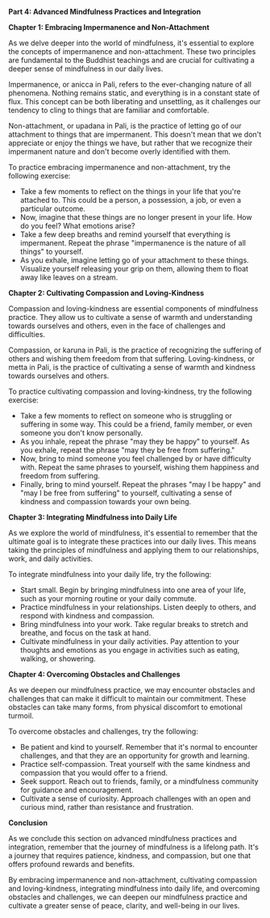 <p><strong>Part 4: Advanced Mindfulness Practices and Integration</strong></p>

<p><strong>Chapter 1: Embracing Impermanence and Non-Attachment</strong></p>

<p>As we delve deeper into the world of mindfulness, it's essential to explore the concepts of impermanence and non-attachment. These two principles are fundamental to the Buddhist teachings and are crucial for cultivating a deeper sense of mindfulness in our daily lives.</p>

<p>Impermanence, or anicca in Pali, refers to the ever-changing nature of all phenomena. Nothing remains static, and everything is in a constant state of flux. This concept can be both liberating and unsettling, as it challenges our tendency to cling to things that are familiar and comfortable.</p>

<p>Non-attachment, or upadana in Pali, is the practice of letting go of our attachment to things that are impermanent. This doesn't mean that we don't appreciate or enjoy the things we have, but rather that we recognize their impermanent nature and don't become overly identified with them.</p>

<p>To practice embracing impermanence and non-attachment, try the following exercise:</p>

<ul>
<li>Take a few moments to reflect on the things in your life that you're attached to. This could be a person, a possession, a job, or even a particular outcome.</li>
<li>Now, imagine that these things are no longer present in your life. How do you feel? What emotions arise?</li>
<li>Take a few deep breaths and remind yourself that everything is impermanent. Repeat the phrase "impermanence is the nature of all things" to yourself.</li>
<li>As you exhale, imagine letting go of your attachment to these things. Visualize yourself releasing your grip on them, allowing them to float away like leaves on a stream.</li>
</ul>

<p><strong>Chapter 2: Cultivating Compassion and Loving-Kindness</strong></p>

<p>Compassion and loving-kindness are essential components of mindfulness practice. They allow us to cultivate a sense of warmth and understanding towards ourselves and others, even in the face of challenges and difficulties.</p>

<p>Compassion, or karuna in Pali, is the practice of recognizing the suffering of others and wishing them freedom from that suffering. Loving-kindness, or metta in Pali, is the practice of cultivating a sense of warmth and kindness towards ourselves and others.</p>

<p>To practice cultivating compassion and loving-kindness, try the following exercise:</p>

<ul>
<li>Take a few moments to reflect on someone who is struggling or suffering in some way. This could be a friend, family member, or even someone you don't know personally.</li>
<li>As you inhale, repeat the phrase "may they be happy" to yourself. As you exhale, repeat the phrase "may they be free from suffering."</li>
<li>Now, bring to mind someone you feel challenged by or have difficulty with. Repeat the same phrases to yourself, wishing them happiness and freedom from suffering.</li>
<li>Finally, bring to mind yourself. Repeat the phrases "may I be happy" and "may I be free from suffering" to yourself, cultivating a sense of kindness and compassion towards your own being.</li>
</ul>

<p><strong>Chapter 3: Integrating Mindfulness into Daily Life</strong></p>

<p>As we explore the world of mindfulness, it's essential to remember that the ultimate goal is to integrate these practices into our daily lives. This means taking the principles of mindfulness and applying them to our relationships, work, and daily activities.</p>

<p>To integrate mindfulness into your daily life, try the following:</p>

<ul>
<li>Start small. Begin by bringing mindfulness into one area of your life, such as your morning routine or your daily commute.</li>
<li>Practice mindfulness in your relationships. Listen deeply to others, and respond with kindness and compassion.</li>
<li>Bring mindfulness into your work. Take regular breaks to stretch and breathe, and focus on the task at hand.</li>
<li>Cultivate mindfulness in your daily activities. Pay attention to your thoughts and emotions as you engage in activities such as eating, walking, or showering.</li>
</ul>

<p><strong>Chapter 4: Overcoming Obstacles and Challenges</strong></p>

<p>As we deepen our mindfulness practice, we may encounter obstacles and challenges that can make it difficult to maintain our commitment. These obstacles can take many forms, from physical discomfort to emotional turmoil.</p>

<p>To overcome obstacles and challenges, try the following:</p>

<ul>
<li>Be patient and kind to yourself. Remember that it's normal to encounter challenges, and that they are an opportunity for growth and learning.</li>
<li>Practice self-compassion. Treat yourself with the same kindness and compassion that you would offer to a friend.</li>
<li>Seek support. Reach out to friends, family, or a mindfulness community for guidance and encouragement.</li>
<li>Cultivate a sense of curiosity. Approach challenges with an open and curious mind, rather than resistance and frustration.</li>
</ul>

<p><strong>Conclusion</strong></p>

<p>As we conclude this section on advanced mindfulness practices and integration, remember that the journey of mindfulness is a lifelong path. It's a journey that requires patience, kindness, and compassion, but one that offers profound rewards and benefits.</p>

<p>By embracing impermanence and non-attachment, cultivating compassion and loving-kindness, integrating mindfulness into daily life, and overcoming obstacles and challenges, we can deepen our mindfulness practice and cultivate a greater sense of peace, clarity, and well-being in our lives.</p>

